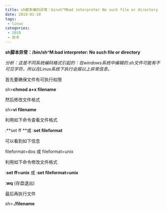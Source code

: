 ```yaml
---
title: sh脚本编码异常：binsh^Mbad interpreter No such file or directory
date: 2019-01-10
tags:
 - linux
categories: 
 - 2019
 - 技术
---
```



**sh脚本异常：/bin/sh^M:bad interpreter: No such file or directory**

*分析：这是不同系统编码格式引起的：在windows系统中编辑的.sh文件可能有不可见字符，所以在Linux系统下执行会报以上异常信息。*

首先要确保文件有可执行权限

sh>**chmod a+x filename**

然后修改文件格式

sh>**vi filename**

利用如下命令查看文件格式

:**set ff **或 :**set fileformat**

可以看到如下信息

fileformat=dos 或 fileformat=unix

利用如下命令修改文件格式

:**set ff=unix** 或 :**set fileformat=unix**

:**wq** (存盘退出)

最后再执行文件

sh>**./filename**

